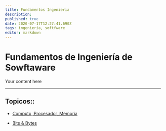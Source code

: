 ```yaml
---
title: Fundamentos Ingenieria
description: 
published: true
date: 2020-07-17T12:27:41.690Z
tags: ingenieria, softfware
editor: markdown
---
```


# Fundamentos de Ingeniería de Sowftaware
Your content here

---


## Topicos::
- [Computo, Procesador, Memoria](/temas/fundamentos_ingenieria/computo_procesador_memoria)

- [Bits & Bytes](/temas/fundamentos_ingenieria/bits&bytes)
